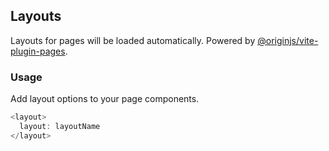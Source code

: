 ## Layouts
Layouts for pages will be loaded automatically.
Powered by [@originjs/vite-plugin-pages](https://github.com/originjs/origin.js/tree/main/packages/vite-plugin-pages).

### Usage
Add layout options to your page components.
```js
<layout>
  layout: layoutName
</layout>
```
